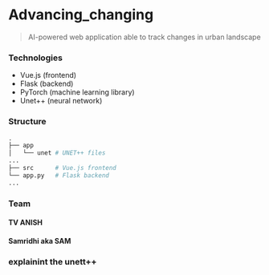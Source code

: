 # Advancing_changing

 > AI-powered web application able to track changes in urban landscape

### Technologies

- Vue.js (frontend)
- Flask (backend)
- PyTorch (machine learning library)
- Unet++ (neural network)

### Structure
```Python
.
├── app
│   └── unet # UNET++ files
...
├── src      # Vue.js frontend
└── app.py   # Flask backend
...
```
### Team
#### TV ANISH
#### Samridhi aka SAM

### explainint the unett++
